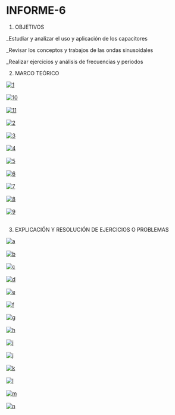 # INFORME-6

1. OBJETIVOS

_Estudiar y analizar el uso y aplicación de los capacitores

_Revisar los conceptos y trabajos de las ondas sinusoidales

_Realizar ejercicios y análisis de frecuencias y periodos

2. MARCO TEÓRICO

<a href="https://postimages.org/" target="_blank"><img src="https://i.postimg.cc/9QDbtCdd/1.png" alt="1"/></a><br/><br/>
<a href="https://postimages.org/" target="_blank"><img src="https://i.postimg.cc/15jcz2kf/10.png" alt="10"/></a><br/><br/>
<a href="https://postimages.org/" target="_blank"><img src="https://i.postimg.cc/JhwNNJ48/11.png" alt="11"/></a><br/><br/>
<a href="https://postimages.org/" target="_blank"><img src="https://i.postimg.cc/LsfVwD0h/2.png" alt="2"/></a><br/><br/>
<a href="https://postimages.org/" target="_blank"><img src="https://i.postimg.cc/SxHrg3dw/3.png" alt="3"/></a><br/><br/>
<a href="https://postimages.org/" target="_blank"><img src="https://i.postimg.cc/fLffTLsN/4.png" alt="4"/></a><br/><br/>
<a href="https://postimages.org/" target="_blank"><img src="https://i.postimg.cc/sXrJrWtm/5.png" alt="5"/></a><br/><br/>
<a href="https://postimages.org/" target="_blank"><img src="https://i.postimg.cc/jqv4pLv6/6.png" alt="6"/></a><br/><br/>
<a href="https://postimages.org/" target="_blank"><img src="https://i.postimg.cc/tCTNppmK/7.png" alt="7"/></a><br/><br/>
<a href="https://postimages.org/" target="_blank"><img src="https://i.postimg.cc/Bbh5HVt7/8.png" alt="8"/></a><br/><br/>
<a href="https://postimages.org/" target="_blank"><img src="https://i.postimg.cc/QCNkB3NW/9.png" alt="9"/></a><br/><br/>

3. EXPLICACIÓN Y RESOLUCIÓN DE EJERCICIOS O PROBLEMAS

<a href="https://postimages.org/" target="_blank"><img src="https://i.postimg.cc/T35j5QxQ/a.png" alt="a"/></a><br/><br/>
<a href="https://postimages.org/" target="_blank"><img src="https://i.postimg.cc/cJQQXHrn/b.png" alt="b"/></a><br/><br/>
<a href="https://postimages.org/" target="_blank"><img src="https://i.postimg.cc/wvgDPpmb/c.png" alt="c"/></a><br/><br/>
<a href="https://postimages.org/" target="_blank"><img src="https://i.postimg.cc/wv2DYG5x/d.png" alt="d"/></a><br/><br/>
<a href="https://postimages.org/" target="_blank"><img src="https://i.postimg.cc/vTmfYtXr/e.png" alt="e"/></a><br/><br/>
<a href="https://postimages.org/" target="_blank"><img src="https://i.postimg.cc/x8FHcNFW/f.png" alt="f"/></a><br/><br/>
<a href="https://postimages.org/" target="_blank"><img src="https://i.postimg.cc/Wp909xbX/g.png" alt="g"/></a><br/><br/>
<a href="https://postimages.org/" target="_blank"><img src="https://i.postimg.cc/hPfTNMXg/h.png" alt="h"/></a><br/><br/>
<a href="https://postimages.org/" target="_blank"><img src="https://i.postimg.cc/tCwWbP66/i.png" alt="i"/></a><br/><br/>
<a href="https://postimages.org/" target="_blank"><img src="https://i.postimg.cc/MpBRpT0F/j.png" alt="j"/></a><br/><br/>
<a href="https://postimages.org/" target="_blank"><img src="https://i.postimg.cc/jjrfwbZd/k.png" alt="k"/></a><br/><br/>
<a href="https://postimages.org/" target="_blank"><img src="https://i.postimg.cc/g0qZ3TTy/l.png" alt="l"/></a><br/><br/>
<a href="https://postimages.org/" target="_blank"><img src="https://i.postimg.cc/k4Jtsv00/m.png" alt="m"/></a><br/><br/>
<a href="https://postimages.org/" target="_blank"><img src="https://i.postimg.cc/hj2Q57gf/n.png" alt="n"/></a><br/><br/>
